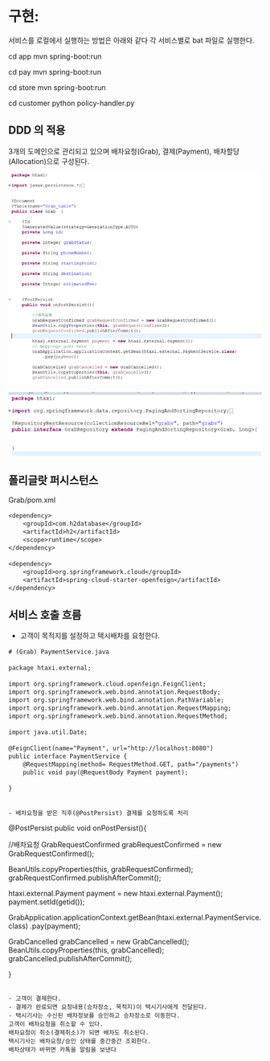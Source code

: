 # 구현:

서비스를 로컬에서 실행하는 방법은 아래와 같다 
각 서비스별로 bat 파일로 실행한다. 

cd app
mvn spring-boot:run

cd pay
mvn spring-boot:run 

cd store
mvn spring-boot:run  

cd customer
python policy-handler.py 


## DDD 의 적용
3개의 도메인으로 관리되고 있으며 배차요청(Grab), 결제(Payment), 배차할당(Allocation)으로 구성된다.

![DDD](https://github.com/MANI907/H-Taxi/blob/main/Images/%EC%9D%B4%EB%AF%B8%EC%A7%80%205.png?raw=true)


![DDD_2](https://github.com/MANI907/H-Taxi/blob/main/Images/%EC%9D%B4%EB%AF%B8%EC%A7%80%206.png?raw=true)



## 폴리글랏 퍼시스턴스

Grab/pom.xml

```
<dependency>
	<groupId>com.h2database</groupId>
	<artifactId>h2</artifactId>
	<scope>runtime</scope>
</dependency>

<dependency>
	<groupId>org.springframework.cloud</groupId>
	<artifactId>spring-cloud-starter-openfeign</artifactId>
</dependency>

```


## 서비스 호출 흐름
- 고객이 목적지를 설정하고 택시배차를 요청한다.

```
# (Grab) PaymentService.java

package htaxi.external;

import org.springframework.cloud.openfeign.FeignClient;
import org.springframework.web.bind.annotation.RequestBody;
import org.springframework.web.bind.annotation.PathVariable;
import org.springframework.web.bind.annotation.RequestMapping;
import org.springframework.web.bind.annotation.RequestMethod;

import java.util.Date;

@FeignClient(name="Payment", url="http://localhost:8080")
public interface PaymentService {
    @RequestMapping(method= RequestMethod.GET, path="/payments")
    public void pay(@RequestBody Payment payment);

}


- 배차요청을 받은 직후(@PostPersist) 결제를 요청하도록 처리

```
@PostPersist
public void onPostPersist(){

//배차요청
GrabRequestConfirmed grabRequestConfirmed = new GrabRequestConfirmed();

BeanUtils.copyProperties(this, grabRequestConfirmed);
grabRequestConfirmed.publishAfterCommit();

htaxi.external.Payment payment = new htaxi.external.Payment();
payment.setId(getid());

GrabApplication.applicationContext.getBean(htaxi.external.PaymentService.class)
    .pay(payment);

GrabCancelled grabCancelled = new GrabCancelled();
BeanUtils.copyProperties(this, grabCancelled);
grabCancelled.publishAfterCommit();

}

```

- 고객이 결제한다.
- 결제가 완료되면 요청내용(승차장소, 목적지)이 택시기사에게 전달된다.
- 택시기사는 수신된 배차정보를 승인하고 승차장소로 이동한다.
고객이 배차요청을 취소할 수 있다.
배차요청이 취소(결제취소)가 되면 배차도 취소된다.
택시기사는 배차요청/승인 상태를 중간중간 조회한다.
배차상태가 바뀌면 카톡을 알림을 보낸다

